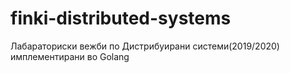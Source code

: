 # finki-distributed-systems
Лабараториски вежби по Дистрибуирани системи(2019/2020) имплементирани во Golang
